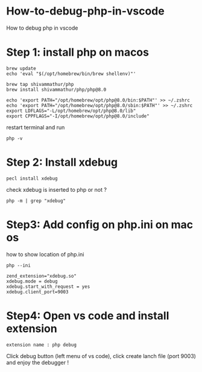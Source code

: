 # How-to-debug-php-in-vscode
How to debug php in vscode

# Step 1: install php on macos
```
brew update
echo 'eval "$(/opt/homebrew/bin/brew shellenv)"'
```

```
brew tap shivammathur/php
brew install shivammathur/php/php@8.0
```

```
echo 'export PATH="/opt/homebrew/opt/php@8.0/bin:$PATH"' >> ~/.zshrc
echo 'export PATH="/opt/homebrew/opt/php@8.0/sbin:$PATH"' >> ~/.zshrc
export LDFLAGS="-L/opt/homebrew/opt/php@8.0/lib"
export CPPFLAGS="-I/opt/homebrew/opt/php@8.0/include"
```

restart terminal and run
```
php -v

```

# Step 2: Install xdebug
```
pecl install xdebug
```

check xdebug is inserted to php or not ?
```
php -m | grep "xdebug"

```



# Step3: Add config on php.ini on mac os
how to show location of php.ini
```
php --ini
```
```
zend_extension="xdebug.so"
xdebug.mode = debug
xdebug.start_with_request = yes
xdebug.client_port=9003
```


# Step4: Open vs code and install extension
```
extension name : php debug
```

Click debug button (left menu of vs code), click create lanch file (port 9003) and enjoy the debugger !
